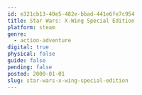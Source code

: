 ```yaml
---
id: e321cb13-40e5-482e-bbad-441e6fe7c954
title: Star Wars: X-Wing Special Edition
platform: steam
genre:
  - action-adventure
digital: true
physical: false
guide: false
pending: false
posted: 2000-01-01
slug: star-wars-x-wing-special-edition
---
```

